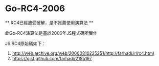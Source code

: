 # Go-RC4-2006
** RC4已經遭受破解，是不推薦使用演算法 **

此Go-RC4演算法是基於2006年JS程式碼所實作

JS RC4原始碼如下：
1. http://web.archive.org/web/20060810225251/http://farhadi.ir/rc4.html
2. https://gist.github.com/farhadi/2185197
